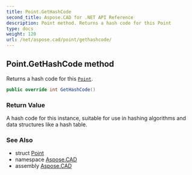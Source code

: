 ```yaml
---
title: Point.GetHashCode
second_title: Aspose.CAD for .NET API Reference
description: Point method. Returns a hash code for this Point
type: docs
weight: 120
url: /net/aspose.cad/point/gethashcode/
---
```

## Point.GetHashCode method

Returns a hash code for this [`Point`](../).

```csharp
public override int GetHashCode()
```

### Return Value

A hash code for this instance, suitable for use in hashing algorithms and data structures like a hash table.

### See Also

* struct [Point](../)
* namespace [Aspose.CAD](../../../aspose.cad/)
* assembly [Aspose.CAD](../../../)


